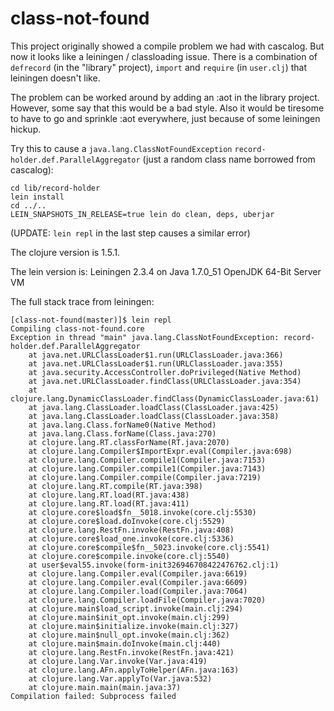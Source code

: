class-not-found
===============

This project originally showed a compile problem we had with cascalog. But now it looks like a leiningen / classloading issue. There is a combination of `defrecord` (in the "library" project), `import` and `require` (in `user.clj`) that leiningen doesn't like.

The problem can be worked around by adding an :aot in the library project. However, some say that this would be a bad style. Also it would be tiresome to have to go and sprinkle :aot everywhere, just because of some leiningen hickup.

Try this to cause a `java.lang.ClassNotFoundException` `record-holder.def.ParallelAggregator` (just a random class name borrowed from cascalog):


````
cd lib/record-holder
lein install
cd ../..
LEIN_SNAPSHOTS_IN_RELEASE=true lein do clean, deps, uberjar
````

(UPDATE: `lein repl` in the last step causes a similar error)


The clojure version is 1.5.1.

The lein version is: Leiningen 2.3.4 on Java 1.7.0_51 OpenJDK 64-Bit Server VM

The full stack trace from leiningen:

````
[class-not-found(master)]$ lein repl
Compiling class-not-found.core
Exception in thread "main" java.lang.ClassNotFoundException: record-holder.def.ParallelAggregator
	at java.net.URLClassLoader$1.run(URLClassLoader.java:366)
	at java.net.URLClassLoader$1.run(URLClassLoader.java:355)
	at java.security.AccessController.doPrivileged(Native Method)
	at java.net.URLClassLoader.findClass(URLClassLoader.java:354)
	at clojure.lang.DynamicClassLoader.findClass(DynamicClassLoader.java:61)
	at java.lang.ClassLoader.loadClass(ClassLoader.java:425)
	at java.lang.ClassLoader.loadClass(ClassLoader.java:358)
	at java.lang.Class.forName0(Native Method)
	at java.lang.Class.forName(Class.java:270)
	at clojure.lang.RT.classForName(RT.java:2070)
	at clojure.lang.Compiler$ImportExpr.eval(Compiler.java:698)
	at clojure.lang.Compiler.compile1(Compiler.java:7153)
	at clojure.lang.Compiler.compile1(Compiler.java:7143)
	at clojure.lang.Compiler.compile(Compiler.java:7219)
	at clojure.lang.RT.compile(RT.java:398)
	at clojure.lang.RT.load(RT.java:438)
	at clojure.lang.RT.load(RT.java:411)
	at clojure.core$load$fn__5018.invoke(core.clj:5530)
	at clojure.core$load.doInvoke(core.clj:5529)
	at clojure.lang.RestFn.invoke(RestFn.java:408)
	at clojure.core$load_one.invoke(core.clj:5336)
	at clojure.core$compile$fn__5023.invoke(core.clj:5541)
	at clojure.core$compile.invoke(core.clj:5540)
	at user$eval55.invoke(form-init326946708422476762.clj:1)
	at clojure.lang.Compiler.eval(Compiler.java:6619)
	at clojure.lang.Compiler.eval(Compiler.java:6609)
	at clojure.lang.Compiler.load(Compiler.java:7064)
	at clojure.lang.Compiler.loadFile(Compiler.java:7020)
	at clojure.main$load_script.invoke(main.clj:294)
	at clojure.main$init_opt.invoke(main.clj:299)
	at clojure.main$initialize.invoke(main.clj:327)
	at clojure.main$null_opt.invoke(main.clj:362)
	at clojure.main$main.doInvoke(main.clj:440)
	at clojure.lang.RestFn.invoke(RestFn.java:421)
	at clojure.lang.Var.invoke(Var.java:419)
	at clojure.lang.AFn.applyToHelper(AFn.java:163)
	at clojure.lang.Var.applyTo(Var.java:532)
	at clojure.main.main(main.java:37)
Compilation failed: Subprocess failed
````
